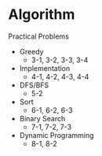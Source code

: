 # Algorithm

Practical Problems <br>
- Greedy
  - 3-1, 3-2, 3-3, 3-4
- Implementation
  - 4-1, 4-2, 4-3, 4-4
- DFS/BFS
  - 5-2
- Sort
  - 6-1, 6-2, 6-3
- Binary Search
  - 7-1, 7-2, 7-3
- Dynamic Programming
  - 8-1, 8-2
